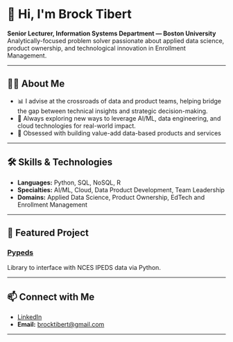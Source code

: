 # 👋 Hi, I'm Brock Tibert

**Senior Lecturer, Information Systems Department — Boston University**  
Analytically-focused problem solver passionate about applied data science, product ownership, and technological innovation in Enrollment Management.

---

## 👨‍💻 About Me

- 📊 I advise at the crossroads of data and product teams, helping bridge the gap between technical insights and strategic decision-making.
- 🧠 Always exploring new ways to leverage AI/ML, data engineering, and cloud technologies for real-world impact.
- 🚀 Obsessed with building value-add data-based products and services

---

## 🛠️ Skills & Technologies

- **Languages:** Python, SQL, NoSQL, R
- **Specialties:** AI/ML, Cloud, Data Product Development, Team Leadership
- **Domains:** Applied Data Science, Product Ownership, EdTech and Enrollment Management

---

## 🌟 Featured Project

### [Pypeds](https://github.com/Btibert3/pypeds)
Library to interface with NCES IPEDS data via Python.

---

## 📫 Connect with Me

- [LinkedIn](https://www.linkedin.com/in/brocktibert/)
- **Email:** brocktibert@gmail.com

---


